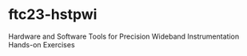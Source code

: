 # ftc23-hstpwi

Hardware and Software Tools for Precision Wideband Instrumentation
Hands-on Exercises

